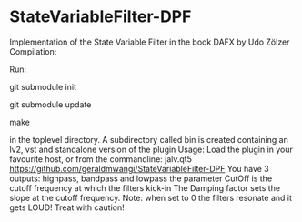 # StateVariableFilter-DPF
 Implementation of the State Variable Filter in the book DAFX by Udo Zölzer
 Compilation:

 Run:

git submodule init

 git submodule update

make

 in the toplevel directory. A subdirectory called bin is created containing an lv2, vst and standalone version of the plugin
 Usage:
 Load the plugin in your favourite host, or from the commandline:
 jalv.qt5 https://github.com/geraldmwangi/StateVariableFilter-DPF
 You have 3 outputs: highpass, bandpass and lowpass
 the parameter CutOff is the cutoff frequency at which the filters kick-in
 The Damping factor sets the slope at the cutoff frequency. Note: when set to 0 the filters resonate and it gets LOUD!
 Treat with caution!
